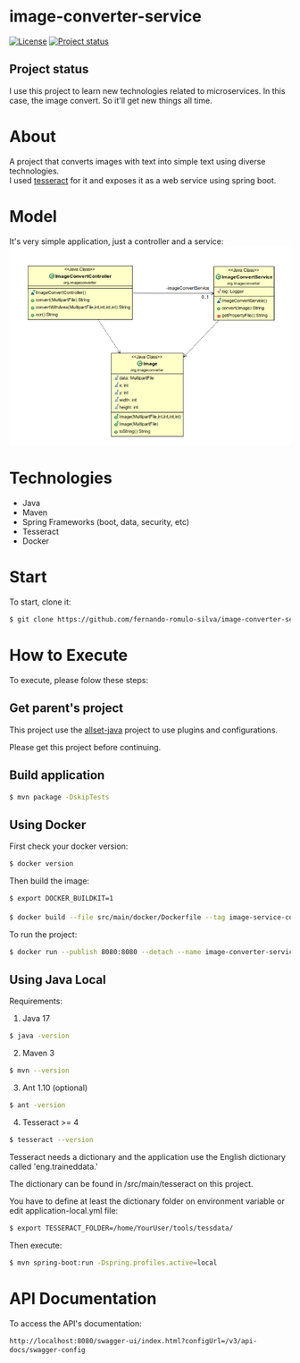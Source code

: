 # image-converter-service

[![License](https://img.shields.io/badge/License-Apache%202.0-blue.svg)](https://opensource.org/licenses/Apache-2.0)
[![Project status](https://img.shields.io/badge/Project%20status-Maintenance-orange.svg)](https://img.shields.io/badge/Project%20status-Maintenance-orange.svg)

## Project status

I use this project to learn new technologies related to microservices. In this case, the image convert. So it'll get new things all time.

# About

A project that converts images with text into simple text using diverse technologies.  
I used [tesseract](https://github.com/tesseract-ocr/tesseract) for it and exposes it as a web service using spring boot.

# Model

It's very simple application, just a controller and a service:
![Model](https://github.com/fernando-romulo-silva/image-converter-service/blob/master/doc/class-diagram.png)

# Technologies

- Java
- Maven
- Spring Frameworks (boot, data, security, etc)
- Tesseract
- Docker

# Start

To start, clone it:

```bash
$ git clone https://github.com/fernando-romulo-silva/image-converter-service
```

# How to Execute

To execute, please folow these steps:


## Get parent's project

This project use the [allset-java](https://github.com/fernando-romulo-silva/allset-java) project to use plugins and configurations. 

Please get this project before continuing.


## Build application

```bash
$ mvn package -DskipTests
```

## Using Docker

First check your docker version:

```bash
$ docker version
```

Then build the image:

```bash 
$ export DOCKER_BUILDKIT=1

$ docker build --file src/main/docker/Dockerfile --tag image-service-converter-iso .
```

To run the project:

```bash 
$ docker run --publish 8080:8080 --detach --name image-converter-service-1 --env-file src/main/docker/Dockerfile.env image-converter-service-iso
```

## Using Java Local

Requirements: 

1) Java 17

```bash
$ java -version 
```

2) Maven 3

```bash
$ mvn --version
```

3) Ant 1.10 (optional)

```bash
$ ant -version
```

4) Tesseract >= 4
 
```bash
$ tesseract --version
```

Tesseract needs a dictionary and the application use the English dictionary called 'eng.traineddata.'

The dictionary can be found in /src/main/tesseract on this project.

You have to define at least the dictionary folder on environment variable or edit application-local.yml file:

```bash
$ export TESSERACT_FOLDER=/home/YourUser/tools/tessdata/
```

Then execute:

```bash
$ mvn spring-boot:run -Dspring.profiles.active=local
```

# API Documentation

To access the API's documentation:

```url
http://localhost:8080/swagger-ui/index.html?configUrl=/v3/api-docs/swagger-config
```
